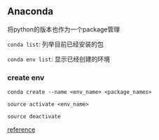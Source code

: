 ## Anaconda

将python的版本也作为一个package管理

`conda list`: 列举目前已经安装的包

`conda env list`: 显示已经创建的环境

### create env
`conda create --name <env_name> <package_names>`

`source activate <env_name>`

`source deactivate`

[reference](https://zhuanlan.zhihu.com/p/32925500)
